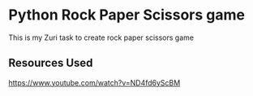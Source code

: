 # Python Rock Paper Scissors game
This is my Zuri task to create rock paper scissors game
## Resources Used
https://www.youtube.com/watch?v=ND4fd6yScBM
